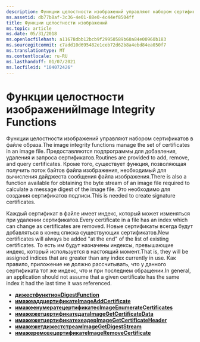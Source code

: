 ```yaml
---
description: Функции целостности изображений управляют набором сертификатов в файле образа.
ms.assetid: db77b8af-3c36-4e01-88e0-4c44ef8504ff
title: Функции целостности изображений
ms.topic: article
ms.date: 05/31/2018
ms.openlocfilehash: a11678dbb12bcb9f29950589b60a84e00960b183
ms.sourcegitcommit: c7add10d695482e1ceb72d62b8a4ebd84ea050f7
ms.translationtype: MT
ms.contentlocale: ru-RU
ms.lasthandoff: 01/07/2021
ms.locfileid: "104072426"
---
```

# <a name="image-integrity-functions"></a><span data-ttu-id="342a4-103">Функции целостности изображений</span><span class="sxs-lookup"><span data-stu-id="342a4-103">Image Integrity Functions</span></span>

<span data-ttu-id="342a4-104">Функции целостности изображений управляют набором сертификатов в файле образа.</span><span class="sxs-lookup"><span data-stu-id="342a4-104">The image integrity functions manage the set of certificates in an image file.</span></span> <span data-ttu-id="342a4-105">Предоставляются подпрограммы для добавления, удаления и запроса сертификатов.</span><span class="sxs-lookup"><span data-stu-id="342a4-105">Routines are provided to add, remove, and query certificates.</span></span> <span data-ttu-id="342a4-106">Кроме того, существует функция, позволяющая получить поток байтов файла изображения, необходимый для вычисления дайджеста сообщения файла изображения.</span><span class="sxs-lookup"><span data-stu-id="342a4-106">There is also a function available for obtaining the byte stream of an image file required to calculate a message digest of the image file.</span></span> <span data-ttu-id="342a4-107">Это необходимо для создания сертификатов подписи.</span><span class="sxs-lookup"><span data-stu-id="342a4-107">This is needed to create signature certificates.</span></span>

<span data-ttu-id="342a4-108">Каждый сертификат в файле имеет индекс, который может изменяться при удалении сертификатов.</span><span class="sxs-lookup"><span data-stu-id="342a4-108">Every certificate in a file has an index which can change as certificates are removed.</span></span> <span data-ttu-id="342a4-109">Новые сертификаты всегда будут добавляться в конец списка существующих сертификатов.</span><span class="sxs-lookup"><span data-stu-id="342a4-109">New certificates will always be added "at the end" of the list of existing certificates.</span></span> <span data-ttu-id="342a4-110">То есть им будут назначены индексы, превышающие индекс, который используется в настоящий момент.</span><span class="sxs-lookup"><span data-stu-id="342a4-110">That is, they will be assigned indices that are greater than any index currently in use.</span></span> <span data-ttu-id="342a4-111">Как правило, приложение не должно рассчитывать, что у данного сертификата тот же индекс, что и при последнем обращении.</span><span class="sxs-lookup"><span data-stu-id="342a4-111">In general, an application should not assume that a given certificate has the same index it had the last time it was referenced.</span></span>

-   [<span data-ttu-id="342a4-112">**дижестфунктион**</span><span class="sxs-lookup"><span data-stu-id="342a4-112">**DigestFunction**</span></span>](/windows/desktop/api/Imagehlp/nc-imagehlp-digest_function)
-   [<span data-ttu-id="342a4-113">**имажеаддцертификате**</span><span class="sxs-lookup"><span data-stu-id="342a4-113">**ImageAddCertificate**</span></span>](/windows/desktop/api/Imagehlp/nf-imagehlp-imageaddcertificate)
-   [<span data-ttu-id="342a4-114">**имажеенумератецертификатес**</span><span class="sxs-lookup"><span data-stu-id="342a4-114">**ImageEnumerateCertificates**</span></span>](/windows/desktop/api/Imagehlp/nf-imagehlp-imageenumeratecertificates)
-   [<span data-ttu-id="342a4-115">**имажежетцертификатедата**</span><span class="sxs-lookup"><span data-stu-id="342a4-115">**ImageGetCertificateData**</span></span>](/windows/desktop/api/Imagehlp/nf-imagehlp-imagegetcertificatedata)
-   [<span data-ttu-id="342a4-116">**имажежетцертификатехеадер**</span><span class="sxs-lookup"><span data-stu-id="342a4-116">**ImageGetCertificateHeader**</span></span>](/windows/desktop/api/Imagehlp/nf-imagehlp-imagegetcertificateheader)
-   [<span data-ttu-id="342a4-117">**имажежетдижестстреам**</span><span class="sxs-lookup"><span data-stu-id="342a4-117">**ImageGetDigestStream**</span></span>](/windows/desktop/api/Imagehlp/nf-imagehlp-imagegetdigeststream)
-   [<span data-ttu-id="342a4-118">**имажеремовецертификате**</span><span class="sxs-lookup"><span data-stu-id="342a4-118">**ImageRemoveCertificate**</span></span>](/windows/desktop/api/Imagehlp/nf-imagehlp-imageremovecertificate)

 

 



